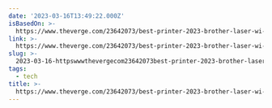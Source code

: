 ```yaml
---
date: '2023-03-16T13:49:22.000Z'
isBasedOn: >-
  https://www.theverge.com/23642073/best-printer-2023-brother-laser-wi-fi-its-fine
link: >-
  https://www.theverge.com/23642073/best-printer-2023-brother-laser-wi-fi-its-fine
slug: >-
  2023-03-16-httpswwwthevergecom23642073best-printer-2023-brother-laser-wi-fi-its-fine
tags:
  - tech
title: >-
  https://www.theverge.com/23642073/best-printer-2023-brother-laser-wi-fi-its-fine
---
```


